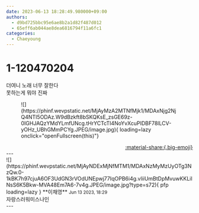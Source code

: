 ```yaml
---
date: 2023-06-13 18:28:49.980000+09:00
authors:
  - d9bd725bbc95e6ae8b2a1d82f487d012
  - 65eff6ab044ae8dea6816794f11a6fc1
categories:
  - Chaeyoung
---
```


# 1-120470204

<div class="post-container" markdown="1">
<div class="content-container md-sidebar__scrollwrap" markdown="1">

더여니 노래 너무 잘한다<br>못하는게 뭐야 진짜
<figure markdown="1">
![](https://phinf.wevpstatic.net/MjAyMzA2MTNfMjk1/MDAxNjg2NjQ4NTI5ODAz.W9dBzkft8bSKQKsE_zsGE69z-0IGHJAQzYMdYLmfUNcg.tHrYCTcTI4NoYvXcuPIDBF78lLCV-yOHz_UBhGMmPCYg.JPEG/image.jpg){ loading=lazy onclick="openFullscreen(this)"}
</figure>


</div>
</div>

<div style="text-align: right;" markdown="1">
<a href="https://weverse.io/fromis9/fanpost/1-120470204" style="text-align: right;">:material-share:{.big-emoji}</a>
</div>
---

<div class="comments-container md-sidebar__scrollwrap" markdown="1">
<div class="comment" markdown="1">
<div class='id-container' markdown="1">
![](https://phinf.wevpstatic.net/MjAyNDExMjNfMTM1/MDAxNzMyMzUyOTg3NzQw.0-1kBK7h97cjuA6OF3UdGN3rVOdUNEpwj77IqOPB6i4g.vliiUmBtDpMvuwKKLiINsS6K5Bkw-MVA48Em7A6-7v4g.JPEG/image.jpg?type=s72){ pfp loading=lazy }
**<span class="artist">이채영</span>** <small>Jun 13 2023, 18:29</small><br>
</div>
<div class='comment-body' markdown="1">
자랑스러워미스나인
</div>
</div>
</div>
---
